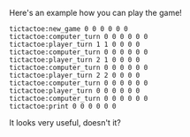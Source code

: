 Here's an example how you can play the game!

```
tictactoe:new_game 0 0 0 0 0 0
tictactoe:computer_turn 0 0 0 0 0 0
tictactoe:player_turn 1 1 0 0 0 0
tictactoe:computer_turn 0 0 0 0 0 0
tictactoe:player_turn 2 1 0 0 0 0
tictactoe:computer_turn 0 0 0 0 0 0
tictactoe:player_turn 2 2 0 0 0 0
tictactoe:computer_turn 0 0 0 0 0 0
tictactoe:player_turn 0 0 0 0 0 0
tictactoe:computer_turn 0 0 0 0 0 0
tictactoe:print 0 0 0 0 0 0
```

It looks very useful, doesn't it?
